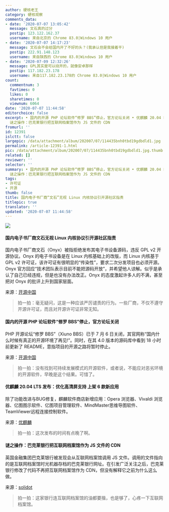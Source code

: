 ```yaml
---
author: 硬核老王
category: 硬核观察
comments_data:
- date: '2020-07-07 13:05:42'
  message: 文石真的过分
  postip: 123.122.162.37
  username: 来自北京的 Chrome 83.0|Windows 10 用户
- date: '2020-07-07 14:17:23'
  message: 文石会不会给国内开了不好的头？(我承认但是我接着干)
  postip: 222.91.148.123
  username: 来自陕西的 Chrome 83.0|Windows 10 用户
- date: '2020-07-09 12:32:26'
  message: GPL其实是可以绕开的，就像安卓那样
  postip: 117.182.23.178
  username: 来自117.182.23.178的 Chrome 83.0|Windows 10 用户
count:
  commentnum: 3
  favtimes: 0
  likes: 0
  sharetimes: 0
  viewnum: 6064
date: '2020-07-07 11:44:58'
editorchoice: false
excerpt: • 国内的开源 PHP 论坛软件“修罗 BBS”停止，官方论坛关闭 • 优麒麟 20.04 LTS 发布：优化高清屏支持 上架 6 款新应用 •
  谜之操作：巴克莱银行把互联网档案馆作为 JS 文件的 CDN
fromurl: ''
id: 12391
islctt: false
largepic: /data/attachment/album/202007/07/114435bnh0tbd19gdbdld1.jpg
permalink: /article-12391-1.html
pic: /data/attachment/album/202007/07/114435bnh0tbd19gdbdld1.jpg.thumb.jpg
related: []
reviewer: ''
selector: ''
summary: • 国内的开源 PHP 论坛软件“修罗 BBS”停止，官方论坛关闭 • 优麒麟 20.04 LTS 发布：优化高清屏支持 上架 6 款新应用 •
  谜之操作：巴克莱银行把互联网档案馆作为 JS 文件的 CDN
tags:
- 许可证
- 开源
thumb: false
title: 国内电子书厂商“文石”无视 Linux 内核协议引开源社区指责
titlepic: true
translator: ''
updated: '2020-07-07 11:44:58'
---
```


![](/data/attachment/album/202007/07/114435bnh0tbd19gdbdld1.jpg)


#### 国内电子书厂商文石无视 Linux 内核协议引开源社区指责


国内电子书厂商文石（Onyx）被指拒绝发布其电子书设备源码，违反 GPL v2 开源协议。Onyx 的电子书设备是在 Linux 内核基础上的改版，而 Linux 内核基于 GPL v2 许可证，该许可证有很明显的“传染性”，要求二次分发项目也必须开源。Onyx 官方回应“技术团队表示目前不能把源码开放”，并希望他人谅解。似乎是承认了自己已经违规，但是也没有办法改正。Onyx 的态度激起许多人的不满，甚至把对 Onyx 的批评上升到国家层面。


来源：[开源中国](https://www.oschina.net/news/116984/onyx-violate-the-linuxs-license)



> 
> 拍一拍：毫无疑问，这是一种应该严厉谴责的行为。一些厂商，不仅不遵守开源许可证，而且对开源许可证非常无知。 
> 
> 
> 


#### 国内的开源 PHP 论坛软件“修罗 BBS”停止，官方论坛关闭


PHP 开源论坛“修罗 BBS”（Xiuno BBS）已于 7 月 6 日关闭，其官网称“国内什么时候有真正的开源环境了再见!”。同时，在其 4.0 版本的源码库中看到 18 小时前更新了 README，意指项目的开源之路将暂时停止。


来源：[开源中国](https://www.oschina.net/news/116992/xiunobbs-closed)



> 
> 拍一拍：没有找到可持续发展模式的开源软件，或者说，不能应对恶劣环境的开源软件，早晚是这个结果。可惜了。
> 
> 
> 


#### 优麒麟 20.04 LTS 发布：优化高清屏支持 上架 6 款新应用


除了功能改进与BUG修复，麒麟软件商店新增应用：Opera 浏览器、Vivaldi 浏览器、亿图图示软件、亿图项目管理软件、MindMaster思维导图软件、TeamViewer远程连接控制软件。


来源：[优麒麟](https://www.ubuntukylin.com/news/1597-cn.html)



> 
> 拍一拍：这次发布的时间有点晚了啊。
> 
> 
> 


#### 谜之操作：巴克莱银行把互联网档案馆作为 JS 文件的 CDN


英国金融集团巴克莱银行被发现会从互联网档案馆调用 JS 文件。调用的文件指向的是互联网档案馆时光机器存档的巴克莱银行网址。在引发广泛关注之后，巴克莱银行修改了代码不再把互联网档案馆作为 CDN，但没有解释它之前为什么这么做。


来源：[solidot](https://www.solidot.org/story?sid=64865)



> 
> 拍一拍：这家银行连互联网档案馆的油都要揩，也是够了，心疼一下互联网档案馆。
> 
> 
>